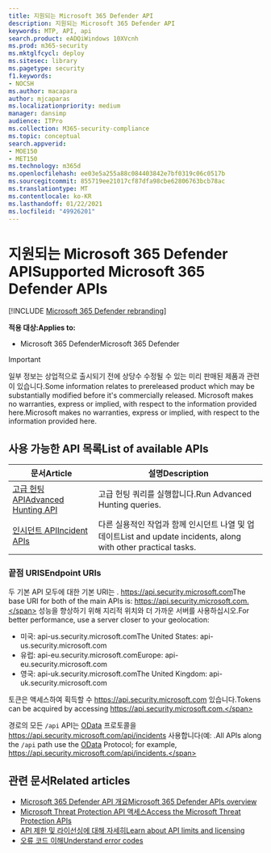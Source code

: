 ```yaml
---
title: 지원되는 Microsoft 365 Defender API
description: 지원되는 Microsoft 365 Defender API
keywords: MTP, API, api
search.product: eADQiWindows 10XVcnh
ms.prod: m365-security
ms.mktglfcycl: deploy
ms.sitesec: library
ms.pagetype: security
f1.keywords:
- NOCSH
ms.author: macapara
author: mjcaparas
ms.localizationpriority: medium
manager: dansimp
audience: ITPro
ms.collection: M365-security-compliance
ms.topic: conceptual
search.appverid:
- MOE150
- MET150
ms.technology: m365d
ms.openlocfilehash: ee03e5a255a88c084403842e7bf0319c06c0517b
ms.sourcegitcommit: 855719ee21017cf87dfa98cbe62806763bcb78ac
ms.translationtype: MT
ms.contentlocale: ko-KR
ms.lasthandoff: 01/22/2021
ms.locfileid: "49926201"
---
```

# <a name="supported-microsoft-365-defender-apis"></a><span data-ttu-id="e35c9-104">지원되는 Microsoft 365 Defender API</span><span class="sxs-lookup"><span data-stu-id="e35c9-104">Supported Microsoft 365 Defender APIs</span></span> 

[!INCLUDE [Microsoft 365 Defender rebranding](../includes/microsoft-defender.md)]

<span data-ttu-id="e35c9-105">**적용 대상:**</span><span class="sxs-lookup"><span data-stu-id="e35c9-105">**Applies to:**</span></span>
- <span data-ttu-id="e35c9-106">Microsoft 365 Defender</span><span class="sxs-lookup"><span data-stu-id="e35c9-106">Microsoft 365 Defender</span></span>

> [!IMPORTANT]
> <span data-ttu-id="e35c9-107">일부 정보는 상업적으로 출시되기 전에 상당수 수정될 수 있는 미리 판매된 제품과 관련이 있습니다.</span><span class="sxs-lookup"><span data-stu-id="e35c9-107">Some information relates to prereleased product which may be substantially modified before it's commercially released.</span></span> <span data-ttu-id="e35c9-108">Microsoft makes no warranties, express or implied, with respect to the information provided here.</span><span class="sxs-lookup"><span data-stu-id="e35c9-108">Microsoft makes no warranties, express or implied, with respect to the information provided here.</span></span>

## <a name="list-of-available-apis"></a><span data-ttu-id="e35c9-109">사용 가능한 API 목록</span><span class="sxs-lookup"><span data-stu-id="e35c9-109">List of available APIs</span></span>

<span data-ttu-id="e35c9-110">문서</span><span class="sxs-lookup"><span data-stu-id="e35c9-110">Article</span></span> | <span data-ttu-id="e35c9-111">설명</span><span class="sxs-lookup"><span data-stu-id="e35c9-111">Description</span></span>
-|-
[<span data-ttu-id="e35c9-112">고급 헌팅 API</span><span class="sxs-lookup"><span data-stu-id="e35c9-112">Advanced Hunting API</span></span>](api-advanced-hunting.md) | <span data-ttu-id="e35c9-113">고급 헌팅 쿼리를 실행합니다.</span><span class="sxs-lookup"><span data-stu-id="e35c9-113">Run Advanced Hunting queries.</span></span>
[<span data-ttu-id="e35c9-114">인시던트 API</span><span class="sxs-lookup"><span data-stu-id="e35c9-114">Incident APIs</span></span>](api-incident.md) | <span data-ttu-id="e35c9-115">다른 실용적인 작업과 함께 인시던트 나열 및 업데이트</span><span class="sxs-lookup"><span data-stu-id="e35c9-115">List and update incidents, along with other practical tasks.</span></span>

### <a name="endpoint-uris"></a><span data-ttu-id="e35c9-116">끝점 URIS</span><span class="sxs-lookup"><span data-stu-id="e35c9-116">Endpoint URIs</span></span>

<span data-ttu-id="e35c9-117">두 기본 API 모두에 대한 기본 URI는 . https://api.security.microsoft.com</span><span class="sxs-lookup"><span data-stu-id="e35c9-117">The base URI for both of the main APIs is: https://api.security.microsoft.com.</span></span> <span data-ttu-id="e35c9-118">성능을 향상하기 위해 지리적 위치와 더 가까운 서버를 사용하십시오.</span><span class="sxs-lookup"><span data-stu-id="e35c9-118">For better performance, use a server closer to your geolocation:</span></span>

- <span data-ttu-id="e35c9-119">미국: api-us.security.microsoft.com</span><span class="sxs-lookup"><span data-stu-id="e35c9-119">The United States: api-us.security.microsoft.com</span></span>
- <span data-ttu-id="e35c9-120">유럽: api-eu.security.microsoft.com</span><span class="sxs-lookup"><span data-stu-id="e35c9-120">Europe: api-eu.security.microsoft.com</span></span>
- <span data-ttu-id="e35c9-121">영국: api-uk.security.microsoft.com</span><span class="sxs-lookup"><span data-stu-id="e35c9-121">The United Kingdom: api-uk.security.microsoft.com</span></span>

<span data-ttu-id="e35c9-122">토큰은 액세스하여 획득할 수 https://api.security.microsoft.com 있습니다.</span><span class="sxs-lookup"><span data-stu-id="e35c9-122">Tokens can be acquired by accessing https://api.security.microsoft.com.</span></span>

<span data-ttu-id="e35c9-123">경로의 모든 `/api` API는 [OData](https://docs.microsoft.com/odata/overview) 프로토콜을 https://api.security.microsoft.com/api/incidents 사용합니다(예: .</span><span class="sxs-lookup"><span data-stu-id="e35c9-123">All APIs along the `/api` path use the [OData](https://docs.microsoft.com/odata/overview) Protocol; for example, https://api.security.microsoft.com/api/incidents.</span></span>

## <a name="related-articles"></a><span data-ttu-id="e35c9-124">관련 문서</span><span class="sxs-lookup"><span data-stu-id="e35c9-124">Related articles</span></span>

- [<span data-ttu-id="e35c9-125">Microsoft 365 Defender API 개요</span><span class="sxs-lookup"><span data-stu-id="e35c9-125">Microsoft 365 Defender APIs overview</span></span>](api-overview.md)
- [<span data-ttu-id="e35c9-126">Microsoft Threat Protection API 액세스</span><span class="sxs-lookup"><span data-stu-id="e35c9-126">Access the Microsoft Threat Protection APIs</span></span>](api-access.md)
- [<span data-ttu-id="e35c9-127">API 제한 및 라이선싱에 대해 자세히</span><span class="sxs-lookup"><span data-stu-id="e35c9-127">Learn about API limits and licensing</span></span>](api-terms.md)
- [<span data-ttu-id="e35c9-128">오류 코드 이해</span><span class="sxs-lookup"><span data-stu-id="e35c9-128">Understand error codes</span></span>](api-error-codes.md)
